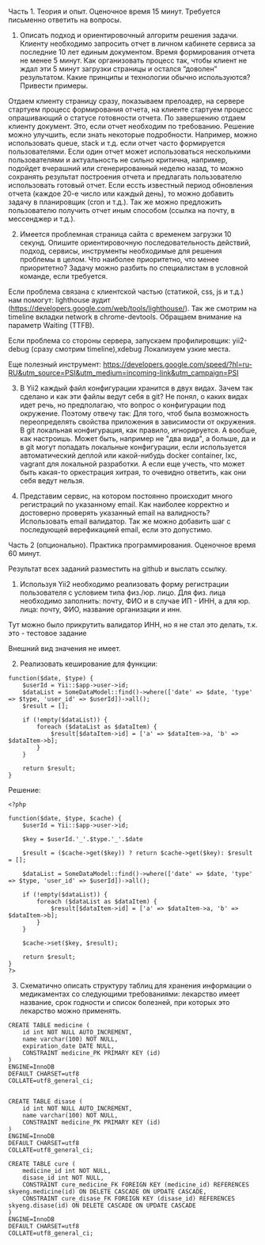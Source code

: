 Часть 1. Теория и опыт. Оценочное время 15 минут.
Требуется письменно ответить на вопросы.
 
1) Описать подход и ориентировочный алгоритм решения задачи. Клиенту необходимо запросить отчет в личном кабинете сервиса за последние 10 лет единым документом. Время формирования отчета не менее 5 минут. Как организовать процесс так, чтобы клиент не ждал эти 5 минут загрузки страницы и остался “доволен” результатом. Какие принципы и технологии обычно используются? Привести примеры.

Отдаем клиенту страницу сразу, показываем прелоадер, на сервере стартуем процесс формирования отчета, на клиенте стартуем процесс опрашивающий о статусе готовности отчета. По завершению отдаем клиенту документ. Это, если отчет необходим по требованию. Решение можно улучшить, если знать некоторые подробности. Например, можно использовать queue, stack и т.д. если отчет часто формируется пользователями. Если один отчет может использоваться несколькими пользователями и актуальность не сильно критична, например, подойдет вчерашний или сгенерированный неделю назад, то можно сохранять результат построения отчета и предлагать пользователю использовать готовый отчет. Если ессть известный период обновления отчета (каждое 20-е число или каждый день), то можно добавить задачу в планировщик (cron и т.д.). Так же можно предложить пользователю получить отчет иным способом (ссылка на почту, в мессенджер и т.д.).
 
2) Имеется проблемная страница сайта с временем загрузки 10 секунд. Опишите ориентировочную последовательность действий, подход, сервисы, инструменты необходимые для решения проблемы в целом. Что наиболее приоритетно, что менее приоритетно? Задачу можно разбить по специалистам в условной команде, если требуется.

Если проблема связана с клиентской частью (статикой, css, js и т.д.) нам помогут:
lighthouse аудит (https://developers.google.com/web/tools/lighthouse/).
Так же смотрим на timeline вкладки network в chrome-devtools. Обращаем внимание на параметр Waiting (TTFB).

Если проблема со стороны сервера, запускаем профилировщик:
yii2-debug (сразу смотрим timeline),xdebug
Локализуем узкие места.

Еще полезный инструмент:
https://developers.google.com/speed/?hl=ru-RU&utm_source=PSI&utm_medium=incoming-link&utm_campaign=PSI

 
3) В Yii2 каждый файл конфигурации хранится в двух видах. Зачем так сделано и как эти файлы ведут себя в git?
Не понял, о каких видах идет речь, но предполагаю, что вопрос о конфигурации под окружение. Поэтому отвечу так: Для того, чтоб была возможность переопределять свойства приложения в зависимости от окружения. В git локальная конфигурация, как правило, игнорируется. А вообше, как настроишь. Может быть, например не "два вида", а больше, да и в git могут попадать локальные конфигурации, если используется автоматический деплой или какой-нибудь docker container, lxc, vagrant для локальной разработки. А если еще учесть, что может быть какая-то оркестрация хитрая, то очевидно ответить, как они себя ведут нельзя.

4) Представим сервис, на котором постоянно происходит много регистраций по указанному email. Как наиболее корректно и достоверно проверять указанный email на валидность? 
Использовать email валидатор. Так же можно добавить шаг с последующей верефикацией email, если это допустимо.

Часть 2 (опционально). Практика программирования. Оценочное время 60 минут.
 
Результат всех заданий разместить на github и выслать ссылку.
 
1. Используя Yii2 необходимо реализовать форму регистрации пользователя с условием типа физ./юр. лицо. Для физ. лица необходимо заполнить: почту, ФИО и в случае ИП - ИНН, а для юр. лица: почту, ФИО, название организации и инн.

Тут можно было прикрутить валидатор ИНН, но я не стал это делать, т.к. это - тестовое задание


Внешний вид значения не имеет.
 
2. Реализовать кеширование для функции:
```
function($date, $type) {
    $userId = Yii::$app->user->id;
    $dataList = SomeDataModel::find()->where(['date' => $date, 'type' => $type, 'user_id' => $userId])->all();
    $result = [];
 
    if (!empty($dataList)) {
        foreach ($dataList as $dataItem) {
            $result[$dataItem->id] = ['a' => $dataItem->a, 'b' => $dataItem->b];
        }
    }
 
    return $result;
}
``` 

Решение:
```
<?php

function($date, $type, $cache) {
    $userId = Yii::$app->user->id;

    $key = $userId.'_'.$type.'_'.$date  
    
    $result = ($cache->get($key)) ? return $cache->get($key): $result = [];

    $dataList = SomeDataModel::find()->where(['date' => $date, 'type' => $type, 'user_id' => $userId])->all();
 
    if (!empty($dataList)) {
        foreach ($dataList as $dataItem) {
            $result[$dataItem->id] = ['a' => $dataItem->a, 'b' => $dataItem->b];
        }
    }

    $cache->set($key, $result);
 
    return $result;
}
?>
```
3. Схематично описать структуру таблиц для хранения информации о медикаментах со следующими требованиями: лекарство имеет название, срок годности и список болезней, при которых это лекарство можно применять.

```
CREATE TABLE medicine (
    id int NOT NULL AUTO_INCREMENT,
    name varchar(100) NOT NULL,
    expiration_date DATE NULL,
    CONSTRAINT medicine_PK PRIMARY KEY (id)
)
ENGINE=InnoDB
DEFAULT CHARSET=utf8
COLLATE=utf8_general_ci;


CREATE TABLE disase (
    id int NOT NULL AUTO_INCREMENT,
    name varchar(100) NOT NULL,
    CONSTRAINT medicine_PK PRIMARY KEY (id)
)
ENGINE=InnoDB
DEFAULT CHARSET=utf8
COLLATE=utf8_general_ci;

CREATE TABLE cure (
    medicine_id int NOT NULL,
    disase_id int NOT NULL,
    CONSTRAINT cure_medicine_FK FOREIGN KEY (medicine_id) REFERENCES skyeng.medicine(id) ON DELETE CASCADE ON UPDATE CASCADE,
    CONSTRAINT cure_disase_FK FOREIGN KEY (disase_id) REFERENCES skyeng.disase(id) ON DELETE CASCADE ON UPDATE CASCADE
)
ENGINE=InnoDB
DEFAULT CHARSET=utf8
COLLATE=utf8_general_ci;
```
